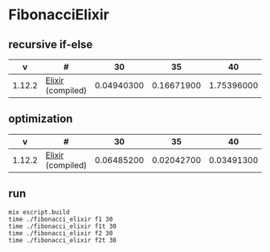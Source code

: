 # FibonacciElixir

## recursive if-else

| v | # | 30 | 35 | 40 | 45 |
| --- | --- | --- | --- | --- | --- |
| 1.12.2 | [Elixir](./fibo.ex) (compiled) | 0.04940300 | 0.16671900 | 1.75396000 | 21.32343600 |

## optimization

| v | # | 30 | 35 | 40 | 45 |
| --- | --- | --- | --- | --- | --- |
| 1.12.2 | [Elixir](./lib/fibonacci_elixir.ex) (compiled) | 0.06485200 | 0.02042700 | 0.03491300 | 0.02693800 |

## run

```
mix escript.build
time ./fibonacci_elixir f1 30
time ./fibonacci_elixir f1t 30
time ./fibonacci_elixir f2 30
time ./fibonacci_elixir f2t 30
```